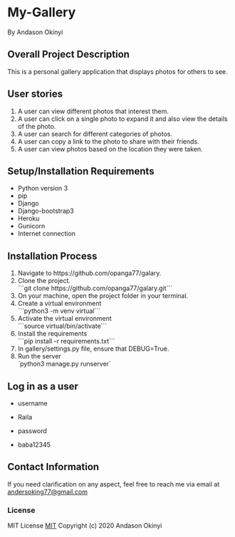 # My-Gallery

By Andason Okinyi

## Overall Project Description
This is a personal gallery application that displays photos for others to see.

## User stories
<ol>
    <li>A user can view different photos that interest them.</li>
    <li>A user can click on a single photo to expand it and also view the details of the photo. </li>
    <li>A user can search for different categories of photos.</li>
    <li>A user can copy a link to the photo to share with their friends.</li>
    <li>A user can view photos based on the location they were taken.</li>

</ol>


## Setup/Installation Requirements
* Python version 3
* pip
* Django
* Django-bootstrap3
* Heroku
* Gunicorn
* Internet connection

## Installation Process
<ol>
    <li>Navigate to https://github.com/opanga77/galary.</li>
    <li>Clone the project.</li>
    ```git clone https://github.com/opanga77/galary.git```
    <li>On your machine, open the project folder in your terminal.</li>
    <li>Create a virtual environment</li>
    ```python3 -m venv virtual```
    <li>Activate the virtual environment</li>
    ```source virtual/bin/activate```
    <li>Install the requirements</li>
    ```pip install -r requirements.txt```
    <li>In gallery/settings.py file, ensure that DEBUG=True.</li>
    <li>Run the server</li>
    `python3 manage.py runserver`
</ol>

## Log in as a user
* username 
- Raila
* password
- baba12345


## Contact Information
If you need clarification on any aspect, feel free to reach me via email at andersoking77@gmail.com

### License
MIT License [MIT](license.txt)
Copyright (c) 2020 Andason Okinyi
